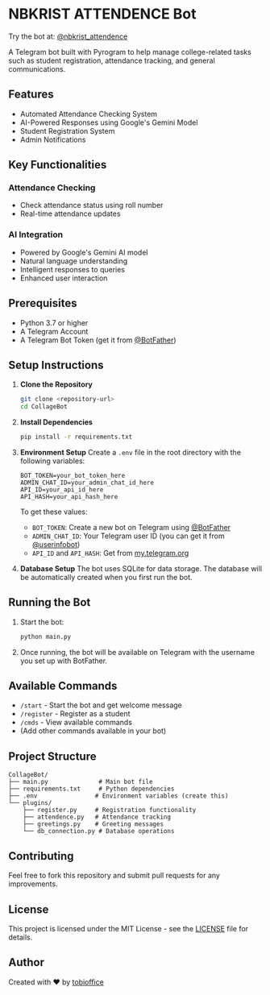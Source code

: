 # NBKRIST ATTENDENCE Bot

Try the bot at: [@nbkrist_attendence](https://t.me/nbkrist_attendence)

A Telegram bot built with Pyrogram to help manage college-related tasks such as student registration, attendance tracking, and general communications.

## Features

- Automated Attendance Checking System
- AI-Powered Responses using Google's Gemini Model
- Student Registration System
- Admin Notifications

## Key Functionalities

### Attendance Checking
- Check attendance status using roll number
- Real-time attendance updates

### AI Integration
- Powered by Google's Gemini AI model
- Natural language understanding
- Intelligent responses to queries
- Enhanced user interaction

## Prerequisites

- Python 3.7 or higher
- A Telegram Account
- A Telegram Bot Token (get it from [@BotFather](https://t.me/botfather))

## Setup Instructions

1. **Clone the Repository**
   ```bash
   git clone <repository-url>
   cd CollageBot
   ```

2. **Install Dependencies**
   ```bash
   pip install -r requirements.txt
   ```

3. **Environment Setup**
   Create a `.env` file in the root directory with the following variables:
   ```env
   BOT_TOKEN=your_bot_token_here
   ADMIN_CHAT_ID=your_admin_chat_id_here
   API_ID=your_api_id_here
   API_HASH=your_api_hash_here
   ```

   To get these values:
   - `BOT_TOKEN`: Create a new bot on Telegram using [@BotFather](https://t.me/botfather)
   - `ADMIN_CHAT_ID`: Your Telegram user ID (you can get it from [@userinfobot](https://t.me/userinfobot))
   - `API_ID` and `API_HASH`: Get from [my.telegram.org](https://my.telegram.org)

4. **Database Setup**
   The bot uses SQLite for data storage. The database will be automatically created when you first run the bot.

## Running the Bot

1. Start the bot:
   ```bash
   python main.py
   ```

2. Once running, the bot will be available on Telegram with the username you set up with BotFather.

## Available Commands

- `/start` - Start the bot and get welcome message
- `/register` - Register as a student
- `/cmds` - View available commands
- (Add other commands available in your bot)

## Project Structure

```
CollageBot/
├── main.py              # Main bot file
├── requirements.txt     # Python dependencies
├── .env                # Environment variables (create this)
└── plugins/
    ├── register.py     # Registration functionality
    ├── attendence.py   # Attendance tracking
    ├── greetings.py    # Greeting messages
    └── db_connection.py # Database operations
```

## Contributing

Feel free to fork this repository and submit pull requests for any improvements.

## License

This project is licensed under the MIT License - see the [LICENSE](LICENSE) file for details.

## Author

Created with ❤️ by [tobioffice](https://github.com/tobioffice)
